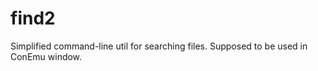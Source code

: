 find2
=====

Simplified command-line util for searching files. Supposed to be used in ConEmu window.
